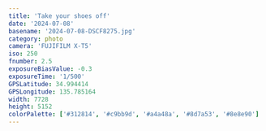 ```yaml
---
title: 'Take your shoes off'
date: '2024-07-08'
basename: '2024-07-08-DSCF8275.jpg'
category: photo
camera: 'FUJIFILM X-T5'
iso: 250
fnumber: 2.5
exposureBiasValue: -0.3
exposureTime: '1/500'
GPSLatitude: 34.994414
GPSLongitude: 135.785164
width: 7728
height: 5152
colorPalette: ['#312814', '#c9bb9d', '#a4a48a', '#8d7a53', '#8e8e90']
---
```

